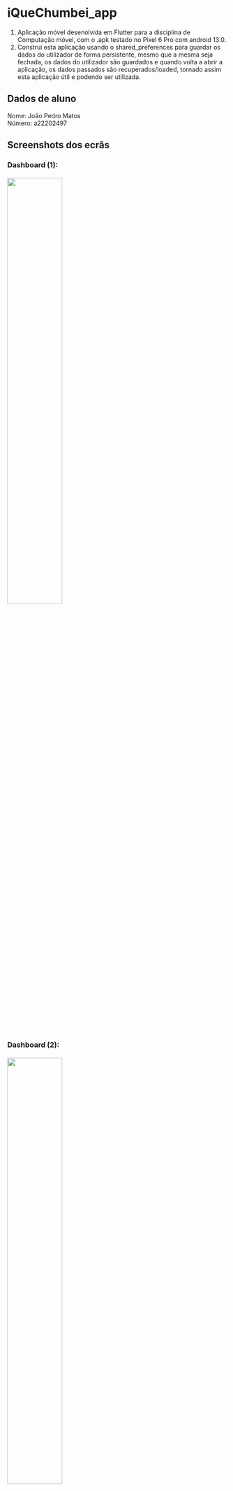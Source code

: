 # iQueChumbei_app
1. Aplicação móvel desenolvida em Flutter para a disciplina de Computação móvel, 
com o .apk testado no Pixel 6 Pro com android 13.0.
2. Construi esta aplicação usando o shared_preferences para guardar os dados do utilizador de 
forma persistente, mesmo que a mesma seja fechada, os dados do utilizador são guardados e 
quando volta a abrir a aplicação, os dados passados são recuperados/loaded, 
tornado assim esta aplicação útil e podendo ser utilizada.

## Dados de aluno

Nome: João Pedro Matos <br />
Número: a22202497

## Screenshots dos ecrãs
### Dashboard (1): <br> <br> <img src="images/img.png" height="50%" width="50%"> 
### Dashboard (2): <br> <br> <img src="images/img_8.png" height="50%" width="50%"> 
### Dashboard (3): <br> <br><img src="images/img_10.png" height="50%" width="50%">
### Dashboard (4): <br> <br><img src="images/img_001.png" height="50%" width="50%">
### Lista de Avaliações: <br> <br><img src="images/img_1.png" height="50%" width="50%"> 
### Lista de Detalhe: <br> <br><img src="images/img_4.png" height="50%" width="50%"> 
### Lista de Detalhe (Share/Dealer): <br> <br><img src="images/img_5.png" height="50%" width="50%"> 
### Lista de Avaliações (Eliminar): <br> <br><img src="images/img_6.png" height="50%" width="50%"> 
### Lista de Avaliações (Eliminado): <br> <br><img src="images/img_7.png" height="50%" width="50%"> 
### Lista de Avaliações (Editar): <br> <br> missing
### Lista de Avaliações (Editado): <br> <br> missing
### Registo de Avaliação: <br> <br> <img src="images/img_2.png" height="50%" width="50%"> 
### Registo de Avaliação: <br> <br> <img src="images/img_3.png" height="50%" width="50%"> 


## Funcionalidades

<img src="images/img_9.png" height="50%" width="50%"> <br>

Segundo este quadro facultado pelo professor, a aplicação tem as seguintes funcionalidades:

1. Criação de uma lista de avaliações, com as seguintes características através de um formulário no 
ecrã de registo em que é pedido ao utilizador:
    1. Nome da disciplina
    2. Tipo de avaliação
    3. Data e hora da avaliação
    4. Nível de dificuldade esperado para essa avaliação
    5. Observações como campo opcional
2. Edição de uma avaliação com verficação de confirmação por parte do utilizador.
3. Eliminação de uma avaliação com verficação de confirmação por parte do utilizador.
4. Consulta do detalhe de uma avaliação em que temos a informação da avaliação, bem como a 
possibiliade de partilhar a mesma através da funcionalidade implementada Dealer.
5. Fiz um dashboard em que aparece o cálculo da média da dificuldade das avaliações para os próximos
7 dias, bem como entre os 7 e os 14 dias, assim como a lista das próximas avaliações num
período de 7 dias, identifcando o próprio dia/ dia seguinte a vermelho, e os restantes dias a 
laranja, ambos com a data e a hora da avaliação (achei pretinente na ótica do User Experience).
6. Por fim, foram feitos algum testes unitários que achei pretinentes.

## Dealer

<img src="images/img_11.png" height="50%" width="50%"> <br>
<img src="images/img_12.png" height="50%" width="50%"> <br>
<img src="images/img0002.png" height="50%" width="50%"> <br>
<img src="images/image_0003.png" height="50%" width="50%"> <br>
(Neste print é mostrado o texto numa mensagem de texto pronta a enviar)


A função dealer foi implementada com a função Share.share() mostrada em cima. 
Usei a biblioteca 'share' do flutter que permite partilhar o texto, passando-lhe a 
variável textToShare. Nota que foi necessário adicionar a dependencia no pubspec.yaml: share: ^2.0.4.
Também foi necessário fazer o import desde package 'package:share/share.dart';
Assim, esta funcionalidade foi implementada no ecrã de detalhe com recurso ao botão Partilhar 
avaliação.



## Autoavaliação
Nota: 14.5 valores